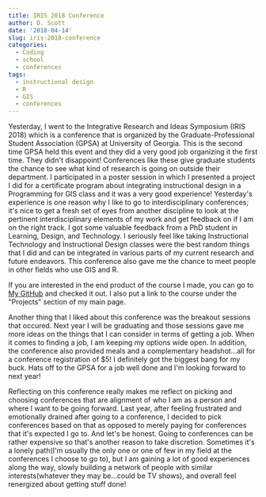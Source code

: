 ```yaml
---
title: IRIS 2018 Conference
author: D. Scott
date: '2018-04-14'
slug: iris-2018-conference
categories:
  - Coding
  - school
  - conferences
tags:
  - instructional design
  - R
  - GIS
  - conferences
---
```


Yesterday, I went to the Integrative Research and Ideas Symposium (IRIS 2018) which is a conference that is organized by the Graduate-Professional Student Association (GPSA) at University of Georgia. This is the second time GPSA held this event and they did a very good job organizing it the first time. They didn't disappoint! Conferences like these give graduate students the chance to see what kind of research is going on outside their department. I participated in a poster session in which I presented a  project I did for a certificate program about integrating instructional design in a Programming for GIS class and it was a very good experience! Yesterday's experience is one reason why I like to go to interdisciplinary conferences; it's nice to get a fresh set of eyes from another discipline to look at the pertinent interdisciplinary elements of my work and get feedback on if I am on the right track. I got some valuable feedback from a PhD student in Learning, Design, and Technology. I seriously feel like taking Instructional Technology and Instructional Design classes were the best random things that I did and can be integrated in various parts of my current research and future endeavors. This conference also gave me the chance to meet people in other fields who use GIS and R. 

If you are interested in the end product of the course I made, you can go to [My GitHub](https://github.com/momiji15/apptomap/tree/master/R%20Ready%20to%20Map) and checked it out. I also put a link to the course under the "Projects" section of my main page.

Another thing that I liked about this conference was the breakout sessions that occured. Next year I will be graduating and those sessions gave me more ideas on the things that I can consider in terms of getting a job. When it comes to finding a job, I am keeping my options wide open. In addition, the conference also provided meals and a complementary headshot...all for a conference registration of $5! I definitely got the biggest bang for my buck. Hats off to the GPSA for a job well done and I'm looking forward to next year!

Reflecting on this conference really makes me reflect on picking and choosing conferences that are alignment of who I am as a person and where I want to be going forward. Last year, after feeling frustrated and emotionally drained after going to a conference, I decided to pick conferences based on that as opposed to merely paying for conferences that it's expected I go to. And let's be honest. Going to conferences can be rather expensive so that's another reason to take  discretion. Sometimes it's a lonely path(I'm usually the only one or one of few in my field at the conferences I choose to go to), but I am gaining a lot of good experiences along the way, slowly building a network of people with similar interests(whatever they may be...could be TV shows), and overall feel renergized about getting stuff done! 